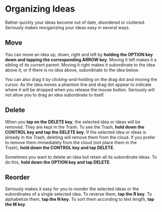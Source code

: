 # Organizing Ideas

Rather quickly your ideas become out of date, disordered or cluttered. Seriously makes reorganizing your ideas easy in several ways.

## Move

You can move an idea up, down, right and left by **holding the OPTION key down and tapping the corresponding ARROW key**. Moving it left makes it a sibling of its current parent. Moving it right makes it subordinate to the idea above it; or if there is no idea above, subordinate to the idea below.

You can also drag it by clicking-and-holding on the drag dot and moving the cursor. As the idea moves a phantom line and drag dot appear to indicate where it will be dropped when you release the mouse button. Seriously will not allow you to drag an idea subordinate to itself.

## Delete

When you **tap on the DELETE key**, the selected idea or ideas will be removed. They are kept in the Trash. To see the Trash, **hold down the CONTROL key and tap the DELETE key**. If the selected idea or ideas is already in the Trash, deleting will remove them from the cloud. If you prefer to remove them immediately from the cloud (not place them in the Trash), **hold down the CONTROL key and tap DELETE**.

Sometimes you want to delete an idea but retain all its subordinate ideas. To do this, **hold down the OPTION key and tap DELETE**.

## Reorder

Seriously makes it easy for you to reorder the selected ideas or the subordinates of a single selected idea. To reverse them, **tap the R key**. To alphabetize them, **tap the N key**. To sort them according to text length, **tap the M key**.